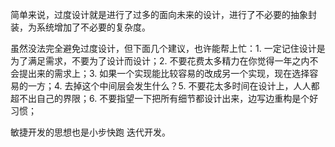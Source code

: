 简单来说，过度设计就是进行了过多的面向未来的设计，进行了不必要的抽象封装，为系统增加了不必要的复杂度。

虽然没法完全避免过度设计，但下面几个建议，也许能帮上忙：1. 一定记住设计是为了满足需求，不要为了设计而设计；2. 不要花费太多精力在你觉得一年之内不会提出来的需求上；3. 如果一个实现能比较容易的改成另一个实现，现在选择容易的一方；4. 去掉这个中间层会发生什么？5. 不要花太多时间在设计上，人人都超不出自己的界限；6. 不要指望一下把所有细节都设计出来，边写边重构是个好习惯；

敏捷开发的思想也是小步快跑 迭代开发。
